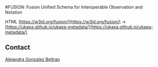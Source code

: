 #FUSION: Fusion Unified Schema for Interoperable Observation and Notation

HTML [https://w3id.org/fusion/](https://w3id.org/fusion/) -> [https://ukaea.github.io/ukaea-metadata/](https://ukaea.github.io/ukaea-metadata/)


## Contact
[Alejandra Gonzalez Beltran](mailto:alejandra.gonzalez.beltran@gmail.com)


